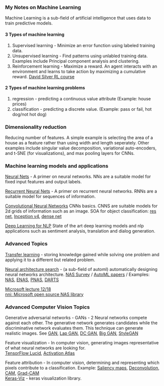 ### My Notes on Machine Learning

Machine Learning is a sub-field of artificial intelligence that uses data to train predictive models.  

#### 3 Types of machine learning
1. Supervised learning - Minimize an error function using labeled training data.  
2. Unsupervised learning - Find patterns using unlabled training data. Examples include Principal component analysis and clustering. 
3. Reinforcement learning - Maximize a reward. An agent interacts with an environment and learns to take action by maximizing a cumulative reward. [David Silver RL course](http://www0.cs.ucl.ac.uk/staff/d.silver/web/Teaching.html)  

#### 2 Types of machine learning problems
1. regression - predicting a continuous value attribute (Example: house prices)
2. classification - predicting a discrete value. (Example: pass or fail, hot dog/not hot dog)

### Dimensionality reduction 
Reducing number of features. A simple example is selecting the area of a house as a feature rather than using width and length seperately. Other examples include singular value decomposition, variational auto-encoders, and t-SNE (for visualizations), and max pooling layers for CNNs.

### Machine learning models and applications

[Neural Nets](https://github.com/andrewt3000/MachineLearning/blob/master/neuralNets.md) - A primer on neural networks.  NNs are a suitable model for fixed input features and output labels.    

[Recurrent Neural Nets](https://github.com/andrewt3000/MachineLearning/blob/master/rnn.md) - A primer on recurrent neural networks. RNNs are a suitable model for sequences of information.   

[Convolutional Neural Networks](https://github.com/andrewt3000/MachineLearning/blob/master/cnn4Images.md) CNNs basics. CNNS are suitable models for 2d grids of information such as an image. SOA for object classification: [res net](https://arxiv.org/abs/1512.03385), [Inception v4](https://arxiv.org/abs/1602.07261), [dense net](https://arxiv.org/abs/1608.06993)   

[Deep Learning for NLP](https://github.com/andrewt3000/DL4NLP/blob/master/README.md) State of the art deep learning models and nlp applications such as sentiment analysis, translation and dialog generation.  


### Advanced Topics  
[Transfer learning](https://en.wikipedia.org/wiki/Transfer_learning) - storing knowledge gained while solving one problem and applying it to a different but related problem.

[Neural architecture search](https://en.wikipedia.org/wiki/Neural_architecture_search) - (a sub-field of automl) automatically designing neural networks architecture. [NAS Survey](https://arxiv.org/abs/1808.05377)  / [AutoML papers](https://www.automl.org/automl/literature-on-neural-architecture-search/) / Examples: [NAS](https://arxiv.org/abs/1611.01578), [ENAS](https://arxiv.org/abs/1802.03268), [PNAS](https://arxiv.org/abs/1712.00559), [DARTS](https://arxiv.org/abs/1806.09055)  

[Microsoft lecture 12/18](https://www.youtube.com/watch?v=wL-p5cjDG64)  
[nni: Microsoft open source NAS library](https://github.com/microsoft/nni)  

### Advanced Computer Vision Topics
Generative adversarial networks - GANs - 2 Neural networks compete against each other. The generative network generates candidates while the discriminative network evaluates them. This technique can generate realistic images. See [GAN](https://arxiv.org/abs/1406.2661), [Lap GAN](https://arxiv.org/abs/1506.05751), [DC GAN](https://arxiv.org/abs/1511.06434), [Big GAN](https://arxiv.org/abs/1809.11096), [StyleGAN](https://arxiv.org/abs/1812.04948)   

Feature visualization - In computer vision, generating images representative of what neural networks are looking for.   
[TensorFlow Lucid](https://github.com/tensorflow/lucid/),  [Activation Atlas](https://distill.pub/2019/activation-atlas/)  

Feature attribution - In computer vision, determining and representing which pixels contribute to a classification. Example: [Saliency maps](https://arxiv.org/pdf/1312.6034.pdf), [Deconvolution](https://cs.nyu.edu/~fergus/papers/zeilerECCV2014.pdf), [CAM](https://arxiv.org/pdf/1512.04150.pdf), [Grad-CAM](https://arxiv.org/abs/1610.02391)  
[Keras-Viz](https://github.com/raghakot/keras-vis) - keras visualization library.  

